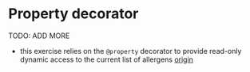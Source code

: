 # Property decorator

TODO: ADD MORE

- this exercise relies on the `@property` decorator to provide read-only dynamic access to the current list of allergens [origin](./exercise-concepts/allergies.md)
